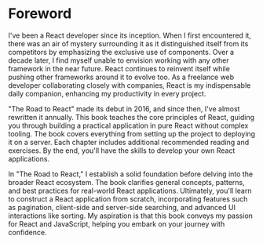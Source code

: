 # Foreword

I've been a React developer since its inception. When I first encountered it, there was an air of mystery surrounding it as it distinguished itself from its competitors by emphasizing the exclusive use of components. Over a decade later, I find myself unable to envision working with any other framework in the near future. React continues to reinvent itself while pushing other frameworks around it to evolve too. As a freelance web developer collaborating closely with companies, React is my indispensable daily companion, enhancing my productivity in every project.

"The Road to React" made its debut in 2016, and since then, I've almost rewritten it annually. This book teaches the core principles of React, guiding you through building a practical application in pure React without complex tooling. The book covers everything from setting up the project to deploying it on a server. Each chapter includes additional recommended reading and exercises. By the end, you'll have the skills to develop your own React applications.

In "The Road to React," I establish a solid foundation before delving into the broader React ecosystem. The book clarifies general concepts, patterns, and best practices for real-world React applications. Ultimately, you'll learn to construct a React application from scratch, incorporating features such as pagination, client-side and server-side searching, and advanced UI interactions like sorting. My aspiration is that this book conveys my passion for React and JavaScript, helping you embark on your journey with confidence.

